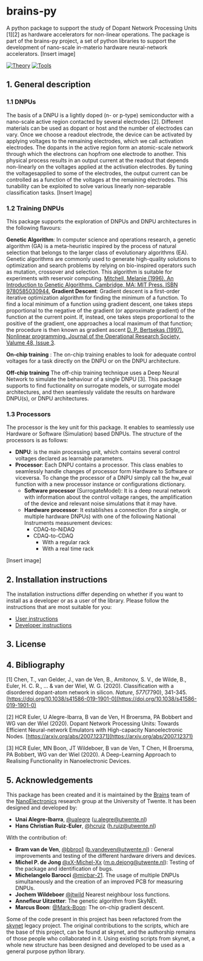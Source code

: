 
# brains-py #

A python package to support the study of Dopant Network Processing Units [1][2] as hardware accelerators for non-linear operations. The package is part of the brains-py project, a set of python libraries to support the development of nano-scale in-materio hardware neural-network accelerators.
[Insert image]

 [![Theory](https://img.shields.io/badge/brainspy-tasks-lightblue.svg)](https://github.com/BraiNEdarwin/brainspy-tasks)  [![Tools](https://img.shields.io/badge/brainspy-smg-darkblue.svg)](https://github.com/BraiNEdarwin/brainspy-smg)

## 1. General description ##
### 1.1 DNPUs ###
The basis of a DNPU is a lightly doped (n- or p-type) semiconductor with a nano-scale active region contacted by several electrodes [2]. Different materials can be used as dopant or host and the number of electrodes can vary. Once we choose a readout electrode, the device can be activated by applying voltages to the remaining electrodes, which we call activation electrodes. The dopants in the active region form an atomic-scale network through which the electrons can hopfrom one electrode to another. This physical process results in an output current at the readout that depends non-linearly on the voltages applied at the activation electrodes. By tuning the voltagesapplied to some of the electrodes, the output current can be controlled as a function of the voltages at the remaining electrodes. This tunability can be exploited to solve various linearly non-separable classification tasks.
[Insert Image]

### 1.2 Training DNPUs ###
This package supports the exploration of DNPUs and DNPU architectures in the following flavours:

**Genetic Algorithm**: In computer science and operations research, a genetic algorithm (GA) is a meta-heuristic inspired by the process of natural selection that belongs to the larger class of evolutionary algorithms (EA). Genetic algorithms are commonly used to generate high-quality solutions to optimization and search problems by relying on bio-inspired operators such as mutation, crossover and selection. This algorithm is suitable for experiments with reservoir computing. [Mitchell, Melanie (1996). An Introduction to Genetic Algorithms. Cambridge, MA: MIT Press. ISBN 9780585030944.](https://books.google.nl/books?hl=en&lr=&id=0eznlz0TF-IC&oi=fnd&pg=PP9&ots=shoJ1029Jc&sig=wZ2khjtK5Gf468MmMZ-xOxepr1M&redir_esc=y#v=onepage&q&f=false)
**Gradient Descent**: Gradient descent is a first-order iterative optimization algorithm for finding the minimum of a function. To find a local minimum of a function using gradient descent, one takes steps proportional to the negative of the gradient (or approximate gradient) of the function at the current point. If, instead, one takes steps proportional to the positive of the gradient, one approaches a local maximum of that function; the procedure is then known as gradient ascent [D. P. Bertsekas (1997). Nonlinear programming. Journal of the Operational Research Society, Valume 48, Issue 3](https://doi.org/10.1057/palgrave.jors.2600425).

**On-chip training** : The on-chip training enables to look for adequate control voltages for a task directly on the DNPU or on the DNPU architecture.

**Off-chip training** The off-chip training technique uses a Deep Neural Network to simulate the behaviour of a single DNPU [3]. This package supports to find fuctionality on surrogate models, or surrogate model architectures, and then seamlessly validate the results on hardware DNPU(s), or DNPU architectures.

### 1.3 Processors ###
The processor is the key unit for this package. It enables to seamlessly use Hardware or Software (Simulation) based  DNPUs. The structure of the processors is as follows:

* **DNPU**: is the main processing unit, which contains several control voltages declared as learnable parameters.
* **Processor**: Each DNPU contains a processor. This class enables to seamlessly handle changes of processor form Hardware to Software or viceversa. To change the processor of a DNPU simply call the hw_eval function with a new processor instance or configurations dictionary.
	* **Software processor** (SurrogateModel): It is a deep neural network with information about the  control voltage ranges, the amplification of the device and relevant noise simulations that it may have.
	* **Hardware processor**: It establishes a connection (for a single, or multiple hardware DNPUs) with one of the following National Instruments measurement devices:
		* CDAQ-to-NiDAQ
		* CDAQ-to-CDAQ
			* With a regular rack
			* With a real time rack

[Insert image]

## 2. Installation instructions ##
The installation instructions differ depending on whether if you want to install as a developer or as a user of the library. Please follow the instructions that are most suitable for you:
* [User instructions]()
* [Developer instructions]()

## 3. License ##

## 4. Bibliography

[1] Chen, T., van Gelder, J., van de Ven, B., Amitonov, S. V., de Wilde, B., Euler, H. C. R., ... & van der Wiel, W. G. (2020). Classification with a disordered dopant-atom network in silicon. _Nature_, _577_(7790), 341-345. [https://doi.org/10.1038/s41586-019-1901-0](https://doi.org/10.1038/s41586-019-1901-0)

[2] HCR Euler, U Alegre-Ibarra, B van de Ven, H Broersma, PA Bobbert and WG van der Wiel (2020). Dopant Network Processing Units: Towards Efficient Neural-network Emulators with High-capacity Nanoelectronic Nodes. [https://arxiv.org/abs/2007.12371](https://arxiv.org/abs/2007.12371)

[3] HCR Euler, MN Boon, JT Wildeboer, B van de Ven, T Chen, H Broersma, PA Bobbert, WG van der Wiel (2020). A Deep-Learning Approach to Realising Functionality in Nanoelectronic Devices.

## 5. Acknowledgements
This package has been created and it is maintained by the [Brains](https://www.utwente.nl/en/brains/) team of the [NanoElectronics](https://www.utwente.nl/en/eemcs/ne/) research group at the University of Twente. It has been designed and developed by:
-   **Unai Alegre-Ibarra**, [@ualegre](https://github.com/ualegre) ([u.alegre@utwente.nl](mailto:u.alegre@utwente.nl))
-   **Hans Christian Ruiz-Euler**, [@hcruiz](https://github.com/hcruiz) ([h.ruiz@utwente.nl](mailto:h.ruiz@utwente.nl))

With the contribution of:
-  **Bram van de Ven**, [@bbroo1](https://github.com/bbroo1) ([b.vandeven@utwente.nl](mailto:b.vandeven@utwente.nl)) : General improvements and testing of the different hardware drivers and devices.
- **Michel P. de Jong** [@xX-Michel-Xx](https://github.com/xX-Michel-Xx) ([m.p.dejong@utwente.nl](mailto:m.p.dejong@utwente.nl)): Testing of the package and identification of bugs.
 - **Michelangelo Barocci** [@micbar-21](https://github.com/micbar-21/).  The usage of multiple DNPUs simultaneously and the creation of an improved PCB for measuring DNPUs.
 - **Jochem Wildeboer** [@jtwild](https://github.com/jtwild/)  Nearest neighbour loss functions.
 - **Annefleur Uitzetter**: The genetic algorithm from SkyNEt.
 - **Marcus Boon**: [@Mark-Boon](https://github.com/Mark-Boon): The on-chip gradient descent.

Some of the code present in this project has been refactored from the [skynet](https://github.com/BraiNEdarwin/SkyNEt) legacy project. The original contributions to the scripts, which are the base of this project, can be found at skynet, and the authorship remains of those people who collaborated in it. Using existing scripts from skynet, a whole new structure has been designed and developed to be used as a general purpose python library.  
